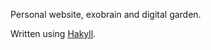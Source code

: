 Personal website, exobrain and digital garden.

Written using [Hakyll](https://jaspervdj.be/hakyll/index.html).
